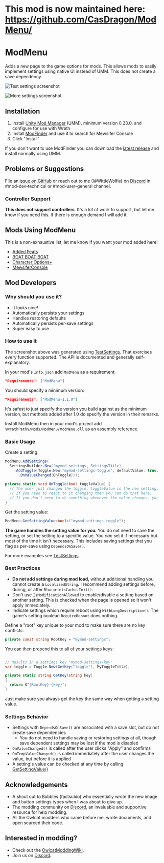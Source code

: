 # This mod is now maintained here: https://github.com/CasDragon/ModMenu/

# ModMenu

Adds a new page to the game options for mods. This allows mods to easily implement settings using native UI instead of UMM. This does not create a save dependency.

![Test settings screenshot](https://github.com/WittleWolfie/ModMenu/blob/main/test_settings.png)

![More settings screenshot](https://github.com/WittleWolfie/ModMenu/blob/main/more_settings.png)

## Installation

1. Install [Unity Mod Manager](https://github.com/newman55/unity-mod-manager) (UMM), minimum version 0.23.0, and configure for use with Wrath
2. Install [ModFinder](https://github.com/Pathfinder-WOTR-Modding-Community/ModFinder) and use it to search for Mewsifer Console
3. Click "Install"

If you don't want to use ModFinder you can download the [latest release](https://github.com/WittleWolfie/ModMenu/releases/latest) and install normally using UMM.

## Problems or Suggestions

File an [issue on GitHub](https://github.com/WittleWolfie/ModMenu/issues/new) or reach out to me (@WittleWolfie) on [Discord](https://discord.com/invite/wotr) in #mod-dev-technical or #mod-user-general channel.

### Controller Support

**This does not support controllers**. It's a lot of work to support, but let me know if you need this. If there is enough demand I will add it.

## Mods Using ModMenu

This is a non-exhaustive list, let me know if you want your mod added here!

* [Added Feats](https://github.com/Telyl/AddedFeats)
* [BOAT BOAT BOAT](https://github.com/Balkoth-dev/WOTR_BOAT_BOAT_BOAT)
* [Character Options+](https://github.com/WittleWolfie/CharacterOptionsPlus)
* [MewsiferConsole](https://github.com/Pathfinder-WOTR-Modding-Community/MewsiferConsole)

## Mod Developers

### Why should you use it?

* It looks nice!
* Automatically persists your settings
* Handles restoring defaults
* Automatically persists per-save settings
* Super easy to use

### How to use it

The screenshot above was generated using [TestSettings](https://github.com/WittleWolfie/ModMenu/blob/main/ModMenu/Settings/TestSettings.cs). That exercises every function supported. The API is documented and generally self-explanatory.

In your mod's `Info.json` add `ModMenu` as a requirement:

```json
"Requirements": ["ModMenu"]
```

You should specify a minimum version:

```json
"Requirements": ["ModMenu-1.1.0"]
```

It's safest to just specify the version you build against as the minimum version, but methods added after 1.0 do specify the version in their remarks.

Install ModMenu then in your mod's project add `%WrathPath%/Mods/ModMenu/ModMenu.dll` as an assembly reference.

### Basic Usage

Create a setting:

```C#
ModMenu.AddSettings(
  SettingsBuilder.New("mymod-settings, SettingsTitle)
    .AddToggle(Toggle.New("mymod-settings-toggle", defaultValue: true, MyToggleTitle)
      .OnValueChanged(OnToggle)));
      
private static void OnToggle(bool toggleValue) {
  // The user just changed the toggle, toggleValue is the new setting.
  // If you need to react to it changing then you can do that here.
  // If you don't need to do something whenever the value changes, you can skip OnValueChanged()
}
```

Get the setting value:

```C#
ModMenu.GetSettingValue<bool>("mymod-settings-toggle");
```

**The game handles the setting value for you.** You do not need to save the setting, or set the setting to a specific value. You *can* set it if necessary but most of the time it isn't necessary. This includes saving settings that you flag as per-save using `DependsOnSave()`.

For more examples see [TestSettings](https://github.com/WittleWolfie/ModMenu/blob/main/ModMenu/Settings/TestSettings.cs).

### Best Practices

* **Do not add settings during mod load,** without additional handling you cannot create a `LocalizedString`. I recommend adding settings before, during, or after `BlueprintsCache.Init()`.
* Don't use `IsModificationAllowed` to enable/disable a setting based on another setting. This is checked when the page is opened so it won't apply immediately.
* Indicate settings which require reboot using `WithLongDescription()`. The game's setting boolean `RequireReboot` does nothing.

Define a "root" key unique to your mod to make sure there are no key conflicts:

```C#
private const string RootKey = "mymod-settings";
```

You can then prepend this to all of your settings keys:

```C#

// Results in a settings key "mymod-settings-key"
var toggle = Toggle.New(GetKey("toggle"), MyToggleTitle);

private static string GetKey(string key)
{
  return $"{RootKey}-{key}";
}
```

Just make sure you always get the key the same way when getting a setting value.

### Settings Behavior

* Settings with `DependsOnSave()` are associated with a save slot, but do not create save dependencies
    * You do not need to handle saving or restoring settings at all, though save dependent settings may be lost if the mod is disabled
* `OnValueChanged()` is called after the user clicks "Apply" and confirms
* `OnTempValueChanged()` is called immediately after the user changes the value, but before it is applied
* A setting's value can be checked at any time by calling [GetSettingValue()](https://github.com/WittleWolfie/ModMenu/blob/main/ModMenu/ModMenu.cs#L85)

## Acknowledgements

* A shout out to Bubbles (factsubio) who essentially wrote the new image and button settings types when I was about to give up.
* The modding community on [Discord](https://discord.com/invite/wotr), an invaluable and supportive resource for help modding.
* All the Owlcat modders who came before me, wrote documents, and open sourced their code.

## Interested in modding?

* Check out the [OwlcatModdingWiki](https://github.com/WittleWolfie/OwlcatModdingWiki/wiki).
* Join us on [Discord](https://discord.com/invite/wotr).
